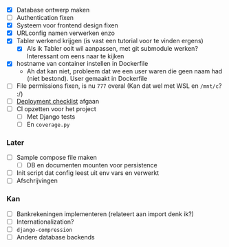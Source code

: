 - [x] Database ontwerp maken
- [ ] Authentication fixen
- [x] Systeem voor frontend design fixen
- [x] URLconfig namen verwerken enzo
- [x] Tabler werkend krijgen (is vast een tutorial voor te vinden ergens)
	- [x] Als ik Tabler ooit wil aanpassen, met git submodule werken? Interessant om eens naar te kijken
- [x] hostname van container instellen in Dockerfile
	- Ah dat kan niet, probleem dat we een user waren die geen naam had (niet bestond). User gemaakt in Dockerfile
- [ ] File permissions fixen, is nu `777` overal (Kan dat wel met WSL en `/mnt/c`? :/)
- [ ] [Deployment checklist](https://docs.djangoproject.com/en/4.2/howto/deployment/checklist/) afgaan
- [ ] CI opzetten voor het project
	- [ ] Met Django tests
	- [ ] En `coverage.py`
### Later
- [ ] Sample compose file maken
	- [ ] DB en documenten mounten voor persistence
- [ ] Init script dat config leest uit env vars en verwerkt
- [ ] Afschrijvingen
### Kan
- [ ] Bankrekeningen implementeren (relateert aan import denk ik?)
- [ ] Internationalization?
- [ ] `django-compression`
- [ ] Andere database backends